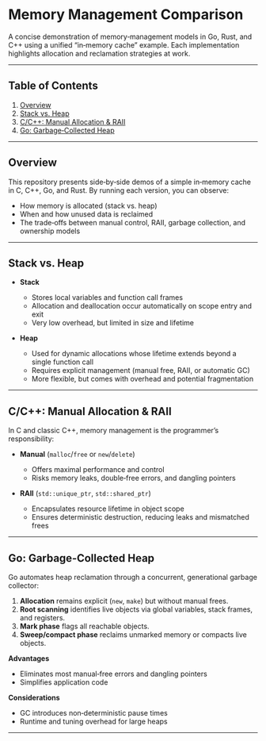 # Memory Management Comparison

A concise demonstration of memory‑management models in Go, Rust, and C++ using a unified “in‑memory cache” example. Each implementation highlights allocation and reclamation strategies at work.

---

## Table of Contents

1. [Overview](#overview)  
2. [Stack vs. Heap](#stack-vs-heap)  
3. [C/C++: Manual Allocation & RAII](#cc-manual-allocation--raii)  
4. [Go: Garbage‑Collected Heap](#go-garbage-collected-heap)  


---

## Overview

This repository presents side‑by‑side demos of a simple in‑memory cache in C, C++, Go, and Rust. By running each version, you can observe:

- How memory is allocated (stack vs. heap)  
- When and how unused data is reclaimed  
- The trade‑offs between manual control, RAII, garbage collection, and ownership models  

---

## Stack vs. Heap

- **Stack**  
  - Stores local variables and function call frames  
  - Allocation and deallocation occur automatically on scope entry and exit  
  - Very low overhead, but limited in size and lifetime  

- **Heap**  
  - Used for dynamic allocations whose lifetime extends beyond a single function call  
  - Requires explicit management (manual free, RAII, or automatic GC)  
  - More flexible, but comes with overhead and potential fragmentation  

---

## C/C++: Manual Allocation & RAII

In C and classic C++, memory management is the programmer’s responsibility:

- **Manual** (`malloc`/`free` or `new`/`delete`)  
  - Offers maximal performance and control  
  - Risks memory leaks, double‑free errors, and dangling pointers  

- **RAII** (`std::unique_ptr`, `std::shared_ptr`)  
  - Encapsulates resource lifetime in object scope  
  - Ensures deterministic destruction, reducing leaks and mismatched frees  

---

## Go: Garbage‑Collected Heap

Go automates heap reclamation through a concurrent, generational garbage collector:

1. **Allocation** remains explicit (`new`, `make`) but without manual frees.  
2. **Root scanning** identifies live objects via global variables, stack frames, and registers.  
3. **Mark phase** flags all reachable objects.  
4. **Sweep/compact phase** reclaims unmarked memory or compacts live objects.  

**Advantages**  
- Eliminates most manual‑free errors and dangling pointers  
- Simplifies application code  

**Considerations**  
- GC introduces non‑deterministic pause times  
- Runtime and tuning overhead for large heaps  

---
